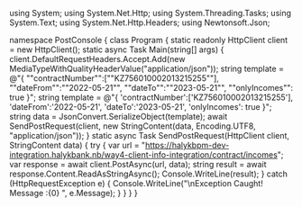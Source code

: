 using System;
using System.Net.Http;
using System.Threading.Tasks;
using System.Text;
using System.Net.Http.Headers;
using Newtonsoft.Json;

namespace PostConsole
{
    class Program
    {
        static readonly HttpClient client = new HttpClient();
        static async Task Main(string[] args)
        {
            client.DefaultRequestHeaders.Accept.Add(new MediaTypeWithQualityHeaderValue("application/json"));
            string template = @"{ ""contractNumber"":[""KZ756010002013215255""], ""dateFrom"":""2022-05-21"", ""dateTo"":""2023-05-21"", ""onlyIncomes"": true }";
            string template = @"{
            'contractNumber':['KZ756010002013215255'],
            'dateFrom':'2022-05-21',
            'dateTo':'2023-05-21',
            'onlyIncomes': true
            }";
            string data = JsonConvert.SerializeObject(template);
            await SendPostRequest(client, new StringContent(data, Encoding.UTF8, "application/json"));
        }
        static async Task SendPostRequest(HttpClient client, StringContent data)
        {
            try
            {
                var url = "https://halykbpm-dev-integration.halykbank.nb/way4-client-info-integration/contract/incomes";
                var response = await client.PostAsync(url, data);
                string result = await response.Content.ReadAsStringAsync();
                Console.WriteLine(result);
            }
            catch (HttpRequestException e)
            {
                Console.WriteLine("\nException Caught! Message :{0} ", e.Message);
            }
        }
    }
}
